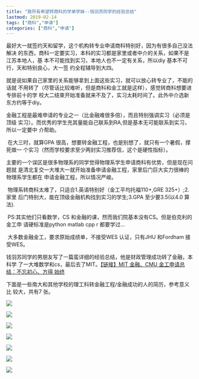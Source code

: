 ```yaml
---
title: "致所有希望转商科的学弟学妹--钱羽苏同学的经验总结"
lastmod: 2019-02-14
tags: ["商科","申请"]
categories: ["商科","申请"]
---
```


​	最好大一就签约天和留学，这个机构转专业申请商科特别好，因为有很多自己没法解决
的东西，商科一定要实习，本科的实习都是家里或者中介的关系，如果不是江苏本地人，基
本不可能找到实习，本地人也不一定有关系，所以diy 基本不可行，天和特别良心，大一签
约全程辅导到大四。

​	就是说如果自己家里的关系能够拿到上面这些实习，就可以放心转专业了，不能的话就
不用转了（尽管话比较难听，但是商科和金工就是这样），感觉转商科想要进专排前十的学
校大二结束开始准备就来不及了，实习太耗时间了。此外中介选新东方约等于diy。

​	金融工程是最难申请的专业之一（比金融难很多倍），而且特别强调实习（必须是顶级
实习）。而优秀的学生充其量能自己联系到RA,但是基本无可能联系到实习，所以一定要中
介帮助。

​	在大三时，就算GPA 很高，想要转金融工程，也是别想了，就只有一个暑假，撑死做一
个实习（然而学校要求至少两封实习推荐信，这个是硬性指标）。

​	主要的一个误区是很多物理系的同学觉得物理系学生申请商科有优势，但是现在问题就
是清北复交一大堆大一就开始准备申请金融工程，家里后门巨大实力很棒的物理系学生都在
申请金融工程，所以情况严峻。

​	物理系转商科太难了，只适合1.英语特别好（金工平均托福110+,GRE 325+）;2.家里
后门特别大，能在顶级金融机构找到实习的学生;3.GPA 至少要3.5(以4.0 算法).

​	PS:其实他们只看数学，CS 和金融的课，然而我们院基本没有CS。但是伯克利的金工申
请硬标准是python matlab cpp r 都要学过…

​	大多数金融金工，要求原始成绩单，不接受WES 认证，只有JHU 和Fordham 接受WES。

​	钱羽苏同学的男朋友写了一篇蛮详细的经验总结，他是财政管理成功转了金融，本科学
了一大堆数学和cs，最后去了MIT。[【链接】MIT 金融、CMU 金工申请总结：不忘初心、方得
始终](https://www.applysquare.com/topic-en/Ooa3ox2hk/)

​	下面是一些南大和其他学校的理工科转金融工程/金融成功的人的简历，参考意义比
较大，共有7 张。

![](https://github.com/jialanxin/njuphy-/raw/master/%E8%BD%AC%E5%95%86%E7%A7%91%E7%BB%8F%E9%AA%8C%E6%80%BB%E7%BB%93%E7%94%A8%E5%9B%BE/%E8%87%B4%E6%89%80%E6%9C%89%E5%B8%8C%E6%9C%9B%E8%BD%AC%E5%95%86%E7%A7%91%E7%9A%84%E5%AD%A6%E5%BC%9F%E5%AD%A6%E5%A6%B9-%E9%92%B1%E7%BE%BD%E8%8B%8F%E5%90%8C%E5%AD%A6%E7%9A%84%E7%BB%8F%E9%AA%8C%E6%80%BB%E7%BB%93.jpg)

![](https://github.com/jialanxin/njuphy-/raw/master/%E8%BD%AC%E5%95%86%E7%A7%91%E7%BB%8F%E9%AA%8C%E6%80%BB%E7%BB%93%E7%94%A8%E5%9B%BE/%E8%87%B4%E6%89%80%E6%9C%89%E5%B8%8C%E6%9C%9B%E8%BD%AC%E5%95%86%E7%A7%91%E7%9A%84%E5%AD%A6%E5%BC%9F%E5%AD%A6%E5%A6%B9-%E9%92%B1%E7%BE%BD%E8%8B%8F%E5%90%8C%E5%AD%A6%E7%9A%84%E7%BB%8F%E9%AA%8C%E6%80%BB%E7%BB%93_Image_1.jpg)

![](https://github.com/jialanxin/njuphy-/raw/master/%E8%BD%AC%E5%95%86%E7%A7%91%E7%BB%8F%E9%AA%8C%E6%80%BB%E7%BB%93%E7%94%A8%E5%9B%BE/%E8%87%B4%E6%89%80%E6%9C%89%E5%B8%8C%E6%9C%9B%E8%BD%AC%E5%95%86%E7%A7%91%E7%9A%84%E5%AD%A6%E5%BC%9F%E5%AD%A6%E5%A6%B9-%E9%92%B1%E7%BE%BD%E8%8B%8F%E5%90%8C%E5%AD%A6%E7%9A%84%E7%BB%8F%E9%AA%8C%E6%80%BB%E7%BB%93_Image_2.jpg)

![](https://github.com/jialanxin/njuphy-/raw/master/%E8%BD%AC%E5%95%86%E7%A7%91%E7%BB%8F%E9%AA%8C%E6%80%BB%E7%BB%93%E7%94%A8%E5%9B%BE/%E8%87%B4%E6%89%80%E6%9C%89%E5%B8%8C%E6%9C%9B%E8%BD%AC%E5%95%86%E7%A7%91%E7%9A%84%E5%AD%A6%E5%BC%9F%E5%AD%A6%E5%A6%B9-%E9%92%B1%E7%BE%BD%E8%8B%8F%E5%90%8C%E5%AD%A6%E7%9A%84%E7%BB%8F%E9%AA%8C%E6%80%BB%E7%BB%93_Image_3.jpg)

![](https://github.com/jialanxin/njuphy-/raw/master/%E8%BD%AC%E5%95%86%E7%A7%91%E7%BB%8F%E9%AA%8C%E6%80%BB%E7%BB%93%E7%94%A8%E5%9B%BE/%E8%87%B4%E6%89%80%E6%9C%89%E5%B8%8C%E6%9C%9B%E8%BD%AC%E5%95%86%E7%A7%91%E7%9A%84%E5%AD%A6%E5%BC%9F%E5%AD%A6%E5%A6%B9-%E9%92%B1%E7%BE%BD%E8%8B%8F%E5%90%8C%E5%AD%A6%E7%9A%84%E7%BB%8F%E9%AA%8C%E6%80%BB%E7%BB%93_Image_4.jpg)

![](https://github.com/jialanxin/njuphy-/raw/master/%E8%BD%AC%E5%95%86%E7%A7%91%E7%BB%8F%E9%AA%8C%E6%80%BB%E7%BB%93%E7%94%A8%E5%9B%BE/%E8%87%B4%E6%89%80%E6%9C%89%E5%B8%8C%E6%9C%9B%E8%BD%AC%E5%95%86%E7%A7%91%E7%9A%84%E5%AD%A6%E5%BC%9F%E5%AD%A6%E5%A6%B9-%E9%92%B1%E7%BE%BD%E8%8B%8F%E5%90%8C%E5%AD%A6%E7%9A%84%E7%BB%8F%E9%AA%8C%E6%80%BB%E7%BB%93_Image_5.jpg)

![](https://github.com/jialanxin/njuphy-/raw/master/%E8%BD%AC%E5%95%86%E7%A7%91%E7%BB%8F%E9%AA%8C%E6%80%BB%E7%BB%93%E7%94%A8%E5%9B%BE/%E8%87%B4%E6%89%80%E6%9C%89%E5%B8%8C%E6%9C%9B%E8%BD%AC%E5%95%86%E7%A7%91%E7%9A%84%E5%AD%A6%E5%BC%9F%E5%AD%A6%E5%A6%B9-%E9%92%B1%E7%BE%BD%E8%8B%8F%E5%90%8C%E5%AD%A6%E7%9A%84%E7%BB%8F%E9%AA%8C%E6%80%BB%E7%BB%93_Image_6.jpg)

